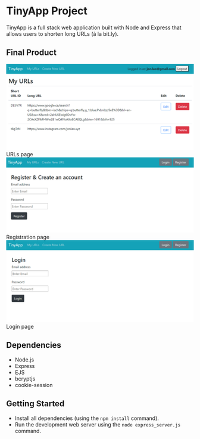 # TinyApp Project

TinyApp is a full stack web application built with Node and Express that allows users to shorten long URLs (à la bit.ly).

## Final Product
<img src="docs/urls_page.png">
URLs page

<img src="docs/register_page.png">
Registration page

<img src="docs/login_page.png">
Login page

## Dependencies

- Node.js
- Express
- EJS
- bcryptjs
- cookie-session

## Getting Started

- Install all dependencies (using the `npm install` command).
- Run the development web server using the `node express_server.js` command.